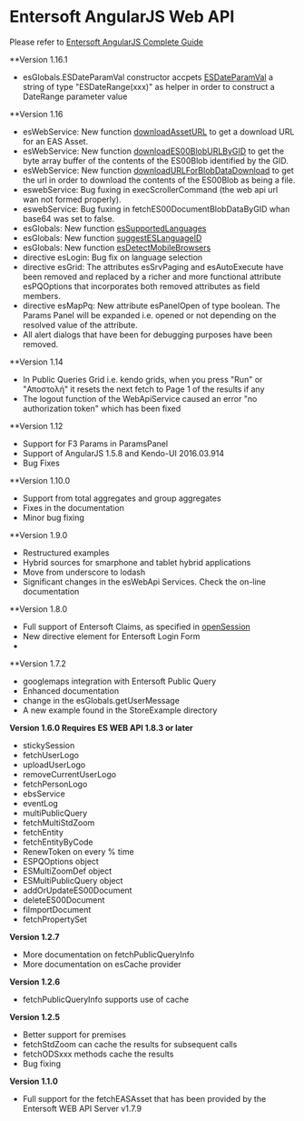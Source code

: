 # Entersoft AngularJS Web API

Please refer to [Entersoft AngularJS Complete Guide](http://developer.entersoft.gr/eswebapi/#/api/es.Services.Web.esWebApi)

**Version 1.16.1
- esGlobals.ESDateParamVal constructor accpets [ESDateParamVal](http://developer.entersoft.gr/eswebapi/#/api/es.Services.Web.esGlobals#methods_esdateparamval) a string of type "ESDateRange(xxx)" as helper in order to construct a DateRange parameter value

**Version 1.16
- esWebService: New function [downloadAssetURL](http://developer.entersoft.gr/eswebapi/#/api/es.Services.Web.esWebApi#methods_downloadasseturl) to get a download URL for an EAS Asset.
- esWebService: New function [downloadES00BlobURLByGID](http://developer.entersoft.gr/eswebapi/#/api/es.Services.Web.esWebApi#methods_downloades00bloburlbygid) to get the byte array buffer of the contents of the ES00Blob identified by the GID.
- esWebService: New function [downloadURLForBlobDataDownload](http://developer.entersoft.gr/eswebapi/#/api/es.Services.Web.esWebApi#methods_downloadurlforblobdatadownload) to get the url in order to download the contents of the ES00Blob as being a file.
- eswebService: Bug fuxing in execScrollerCommand (the web api url wan not formed properly).
- eswebService: Bug fuxing in fetchES00DocumentBlobDataByGID whan base64 was set to false.
- esGlobals: New function [esSupportedLanguages](http://developer.entersoft.gr/eswebapi/#/api/es.Services.Web.esGlobals#methods_essupportedlanguages)
- esGlobals: New function [suggestESLanguageID](http://developer.entersoft.gr/eswebapi/#/api/es.Services.Web.esGlobals#methods_suggesteslanguageid)
- esGlobals: New function [esDetectMobileBrowsers](http://developer.entersoft.gr/eswebapi/#/api/es.Services.Web.esGlobals#methods_esdetectmobilebrowsers)
- directive esLogin: Bug fix on language selection
- directive esGrid: The attributes esSrvPaging and esAutoExecute have been removed and replaced by a richer and more functional attribute esPQOptions that incorporates both removed attributes as field members.
- directive esMapPq: New attribute esPanelOpen of type boolean. The Params Panel will be expanded i.e. opened or not depending on the resolved value of the attribute.
- All alert dialogs that have been for debugging purposes have been removed.

**Version 1.14
- In Public Queries Grid i.e. kendo grids, when you press "Run" or "Αποστολή" it resets the next fetch to Page 1 of the results if any
- The logout function of the WebApiService caused an error "no authorization token" which has been fixed

**Version 1.12
- Support for F3 Params in ParamsPanel
- Support of AngularJS 1.5.8 and Kendo-UI 2016.03.914
- Bug Fixes

**Version 1.10.0
- Support from total aggregates and group aggregates
- Fixes in the documentation
- Minor bug fixing

**Version 1.9.0
- Restructured examples
- Hybrid sources for smarphone and tablet hybrid applications
- Move from underscore to lodash
- Significant changes in the esWebApi Services. Check the on-line documentation

**Version 1.8.0
- Full support of Entersoft Claims, as specified in [openSession](http://developer.entersoft.gr/eswebapi/#/api/es.Services.Web.esWebApi#methods_opensession)
- New directive element <es-login> for Entersoft Login Form 
- 

**Version 1.7.2
- googlemaps integration with Entersoft Public Query
- Enhanced documentation 
- change in the esGlobals.getUserMessage 
- A new example found in the StoreExample directory

**Version 1.6.0 Requires ES WEB API 1.8.3 or later**
- stickySession
- fetchUserLogo
- uploadUserLogo
- removeCurrentUserLogo
- fetchPersonLogo
- ebsService
- eventLog
- multiPublicQuery
- fetchMultiStdZoom
- fetchEntity
- fetchEntityByCode
- RenewToken on every % time 
- ESPQOptions object
- ESMultiZoomDef object
- ESMultiPublicQuery object
- addOrUpdateES00Document
- deleteES00Document
- fiImportDocument
- fetchPropertySet

**Version 1.2.7**
- More documentation on fetchPublicQueryInfo
- More documentation on esCache provider

**Version 1.2.6**
- fetchPublicQueryInfo supports use of cache

**Version 1.2.5**
- Better support for premises
- fetchStdZoom can cache the results for subsequent calls
- fetchODSxxx methods cache the results
- Bug fixing 

**Version 1.1.0**

- Full support for the fetchEASAsset that has been provided by the Entersoft WEB API Server v1.7.9
